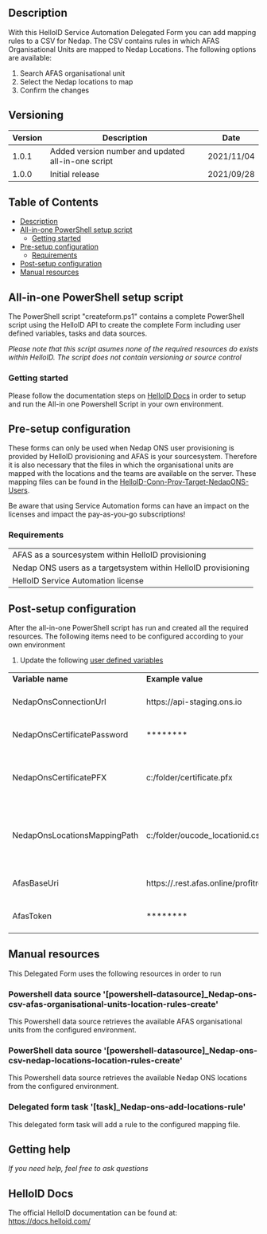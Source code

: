 <!-- Description -->
## Description
With this HelloID Service Automation Delegated Form you can add mapping rules to a CSV for Nedap. The CSV contains rules in which AFAS Organisational Units are mapped to Nedap Locations. The following options are available:
 1. Search AFAS organisational unit
 2. Select the Nedap locations to map
 3. Confirm the changes

## Versioning
| Version | Description | Date |
| - | - | - |
| 1.0.1   | Added version number and updated all-in-one script | 2021/11/04  |
| 1.0.0   | Initial release | 2021/09/28  |

<!-- TABLE OF CONTENTS -->
## Table of Contents
* [Description](#description)
* [All-in-one PowerShell setup script](#all-in-one-powershell-setup-script)
  * [Getting started](#getting-started)
* [Pre-setup configuration](#pre-setup-configuration)
  * [Requirements](#requirements)
* [Post-setup configuration](#post-setup-configuration)
* [Manual resources](#manual-resources)


## All-in-one PowerShell setup script
The PowerShell script "createform.ps1" contains a complete PowerShell script using the HelloID API to create the complete Form including user defined variables, tasks and data sources.

 _Please note that this script asumes none of the required resources do exists within HelloID. The script does not contain versioning or source control_

### Getting started
Please follow the documentation steps on [HelloID Docs](https://docs.helloid.com/hc/en-us/articles/360017556559-Service-automation-GitHub-resources) in order to setup and run the All-in one Powershell Script in your own environment.

## Pre-setup configuration
These forms can only be used when Nedap ONS user provisioning is provided by HelloID provisioning and AFAS is your sourcesystem. Therefore it is also necessary that the files in which the organisational units are mapped with the locations and the teams are available on the server. These mapping files can be found in the [HelloID-Conn-Prov-Target-NedapONS-Users](https://github.com/Tools4everBV/HelloID-Conn-Prov-Target-NedapONS-Users#helloid-conn-prov-target-nedapons-users).

Be aware that using Service Automation forms can have an impact on the licenses and impact the pay-as-you-go subscriptions! 

### Requirements
<table>
	<tr><td>AFAS as a sourcesystem within HelloID provisioning</td><tr>
	<tr><td>Nedap ONS users as a targetsystem within HelloID provisioning</td><tr>
	<tr><td>HelloID Service Automation license</td><tr>
</table>
 
 
## Post-setup configuration
After the all-in-one PowerShell script has run and created all the required resources. The following items need to be configured according to your own environment
 1. Update the following [user defined variables](https://docs.helloid.com/hc/en-us/articles/360014169933-How-to-Create-and-Manage-User-Defined-Variables)
<table>
  <tr><td><strong>Variable name</strong></td><td><strong>Example value</strong></td><td><strong>Description</strong></td></tr>
  <tr><td>NedapOnsConnectionUrl</td><td>https://api-staging.ons.io</td><td>Nedap Environment URL</td></tr>
  <tr><td>NedapOnsCertificatePassword</td><td>********</td><td>Nedap Certificate Password</td></tr>
  <tr><td>NedapOnsCertificatePFX</td><td>c:/folder/certificate.pfx</td><td>Full path of the Nedap certificate on the HelloID agent server</td></tr>
  <tr><td>NedapOnsLocationsMappingPath</td><td>c:/folder/oucode_locationid.csv</td><td>Full path of the Organisational Unit - Nedap Locations mapping file</td></tr>
  <tr><td>AfasBaseUri</td><td>https://<environmentcode>.rest.afas.online/profitrestservices</td><td>AFAS Environment URL</td></tr>
  <tr><td>AfasToken</td><td>********</td><td>AFAS Environment Tokencode</td></tr>
</table>

## Manual resources
This Delegated Form uses the following resources in order to run

### Powershell data source '[powershell-datasource]_Nedap-ons-csv-afas-organisational-units-location-rules-create'
This Powershell data source retrieves the available AFAS organisational units from the configured environment.

### PowerShell data source '[powershell-datasource]_Nedap-ons-csv-nedap-locations-location-rules-create'
This Powershell data source retrieves the available Nedap ONS locations from the configured environment.

### Delegated form task '[task]_Nedap-ons-add-locations-rule'
This delegated form task will add a rule to the configured mapping file.

## Getting help
_If you need help, feel free to ask questions_

## HelloID Docs
The official HelloID documentation can be found at: https://docs.helloid.com/
